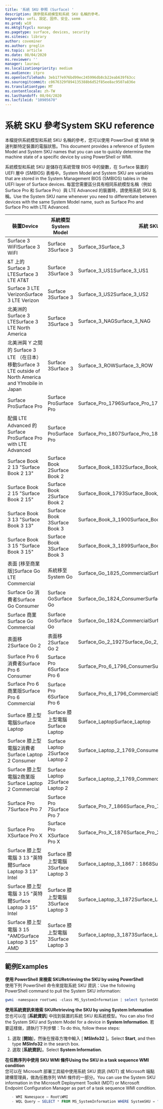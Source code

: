 ```yaml
---
title: '系統 SKU 參照 (Surface) '
description: 請參閱系統模型和系統 SKU 名稱的參考。
keywords: uefi、設定、固件、安全、semm
ms.prod: w10
ms.mktglfcycl: manage
ms.pagetype: surface, devices, security
ms.sitesec: library
author: coveminer
ms.author: greglin
ms.topic: article
ms.date: 08/04/2020
ms.reviewer: ''
manager: laurawi
ms.localizationpriority: medium
ms.audience: itpro
ms.openlocfilehash: 3eb177e976bd99ec245996db8cb22eab639f63cc
ms.sourcegitcommit: c0676329f894135388b6d52f85ee8ac9507a836e
ms.translationtype: MT
ms.contentlocale: zh-TW
ms.lasthandoff: 08/04/2020
ms.locfileid: "10905670"
---
```

# <span data-ttu-id="9c4f3-104">系統 SKU 參考</span><span class="sxs-lookup"><span data-stu-id="9c4f3-104">System SKU reference</span></span>

<span data-ttu-id="9c4f3-105">本檔提供系統模型和系統 SKU 名稱的參考，您可以使用 PowerShell 或 WMI 快速判斷特定裝置的電腦狀態。</span><span class="sxs-lookup"><span data-stu-id="9c4f3-105">This document provides a reference of System Model and System SKU names that you can use to quickly determine the machine state of a specific device by using PowerShell or WMI.</span></span>

<span data-ttu-id="9c4f3-106">系統模型和系統 SKU 是儲存在系統管理 BIOS 中的變數，在 Surface 裝置的 UEFI 層中 (SMBIOS) 表格中。</span><span class="sxs-lookup"><span data-stu-id="9c4f3-106">System Model and System SKU are variables that are stored in the System Management BIOS (SMBIOS) tables in the UEFI layer of Surface devices.</span></span> <span data-ttu-id="9c4f3-107">每當您需要區分具有相同系統模型名稱（例如 Surface Pro 和 Surface Pro）與 LTE Advanced 的裝置時，請使用系統 SKU 名稱。</span><span class="sxs-lookup"><span data-stu-id="9c4f3-107">Use the System SKU name whenever you need to differentiate between devices with the same System Model name, such as Surface Pro and Surface Pro with LTE Advanced.</span></span>

| <span data-ttu-id="9c4f3-108">裝置</span><span class="sxs-lookup"><span data-stu-id="9c4f3-108">Device</span></span>   | <span data-ttu-id="9c4f3-109">系統模型</span><span class="sxs-lookup"><span data-stu-id="9c4f3-109">System Model</span></span> | <span data-ttu-id="9c4f3-110">系統 SKU</span><span class="sxs-lookup"><span data-stu-id="9c4f3-110">System SKU</span></span>       |
| ---------- | ----------- | -------------- |
| <span data-ttu-id="9c4f3-111">Surface 3 WiFI</span><span class="sxs-lookup"><span data-stu-id="9c4f3-111">Surface 3 WiFI</span></span>                                               | <span data-ttu-id="9c4f3-112">Surface 3</span><span class="sxs-lookup"><span data-stu-id="9c4f3-112">Surface 3</span></span>        | <span data-ttu-id="9c4f3-113">Surface_3</span><span class="sxs-lookup"><span data-stu-id="9c4f3-113">Surface_3</span></span>                        |
| <span data-ttu-id="9c4f3-114">&T 上的 Surface 3 LTE</span><span class="sxs-lookup"><span data-stu-id="9c4f3-114">Surface 3 LTE AT&T</span></span>                                           | <span data-ttu-id="9c4f3-115">Surface 3</span><span class="sxs-lookup"><span data-stu-id="9c4f3-115">Surface 3</span></span>        | <span data-ttu-id="9c4f3-116">Surface_3_US1</span><span class="sxs-lookup"><span data-stu-id="9c4f3-116">Surface_3_US1</span></span>                    |
| <span data-ttu-id="9c4f3-117">Surface 3 LTE Verizon</span><span class="sxs-lookup"><span data-stu-id="9c4f3-117">Surface 3 LTE Verizon</span></span>                                        | <span data-ttu-id="9c4f3-118">Surface 3</span><span class="sxs-lookup"><span data-stu-id="9c4f3-118">Surface 3</span></span>        | <span data-ttu-id="9c4f3-119">Surface_3_US2</span><span class="sxs-lookup"><span data-stu-id="9c4f3-119">Surface_3_US2</span></span>                    |
| <span data-ttu-id="9c4f3-120">北美洲的 Surface 3 LTE</span><span class="sxs-lookup"><span data-stu-id="9c4f3-120">Surface 3 LTE North America</span></span>                                  | <span data-ttu-id="9c4f3-121">Surface 3</span><span class="sxs-lookup"><span data-stu-id="9c4f3-121">Surface 3</span></span>        | <span data-ttu-id="9c4f3-122">Surface_3_NAG</span><span class="sxs-lookup"><span data-stu-id="9c4f3-122">Surface_3_NAG</span></span>                    |
| <span data-ttu-id="9c4f3-123">北美洲與 Y 之間的 Surface 3 LTE （在日本）移動</span><span class="sxs-lookup"><span data-stu-id="9c4f3-123">Surface 3 LTE outside of North America and Y!mobile in Japan</span></span> | <span data-ttu-id="9c4f3-124">Surface 3</span><span class="sxs-lookup"><span data-stu-id="9c4f3-124">Surface 3</span></span>        | <span data-ttu-id="9c4f3-125">Surface_3_ROW</span><span class="sxs-lookup"><span data-stu-id="9c4f3-125">Surface_3_ROW</span></span>                    |
| <span data-ttu-id="9c4f3-126">Surface Pro</span><span class="sxs-lookup"><span data-stu-id="9c4f3-126">Surface Pro</span></span>                                                  | <span data-ttu-id="9c4f3-127">Surface Pro</span><span class="sxs-lookup"><span data-stu-id="9c4f3-127">Surface Pro</span></span>      | <span data-ttu-id="9c4f3-128">Surface_Pro_1796</span><span class="sxs-lookup"><span data-stu-id="9c4f3-128">Surface_Pro_1796</span></span>                 |
| <span data-ttu-id="9c4f3-129">配備 LTE Advanced 的 Surface Pro</span><span class="sxs-lookup"><span data-stu-id="9c4f3-129">Surface Pro with LTE Advanced</span></span>                                | <span data-ttu-id="9c4f3-130">Surface Pro</span><span class="sxs-lookup"><span data-stu-id="9c4f3-130">Surface Pro</span></span>      | <span data-ttu-id="9c4f3-131">Surface_Pro_1807</span><span class="sxs-lookup"><span data-stu-id="9c4f3-131">Surface_Pro_1807</span></span>                 |
| <span data-ttu-id="9c4f3-132">Surface Book 2 13 "</span><span class="sxs-lookup"><span data-stu-id="9c4f3-132">Surface Book 2 13"</span></span>                                        | <span data-ttu-id="9c4f3-133">Surface Book 2</span><span class="sxs-lookup"><span data-stu-id="9c4f3-133">Surface Book 2</span></span>   | <span data-ttu-id="9c4f3-134">Surface_Book_1832</span><span class="sxs-lookup"><span data-stu-id="9c4f3-134">Surface_Book_1832</span></span>                |
| <span data-ttu-id="9c4f3-135">Surface Book 2 15 "</span><span class="sxs-lookup"><span data-stu-id="9c4f3-135">Surface Book 2 15"</span></span>                                        | <span data-ttu-id="9c4f3-136">Surface Book 2</span><span class="sxs-lookup"><span data-stu-id="9c4f3-136">Surface Book 2</span></span>   | <span data-ttu-id="9c4f3-137">Surface_Book_1793</span><span class="sxs-lookup"><span data-stu-id="9c4f3-137">Surface_Book_1793</span></span>                |
| <span data-ttu-id="9c4f3-138">Surface Book 3 13 "</span><span class="sxs-lookup"><span data-stu-id="9c4f3-138">Surface Book 3 13"</span></span>                                        | <span data-ttu-id="9c4f3-139">Surface Book 3</span><span class="sxs-lookup"><span data-stu-id="9c4f3-139">Surface Book 3</span></span>   | <span data-ttu-id="9c4f3-140">Surface_Book_3_1900</span><span class="sxs-lookup"><span data-stu-id="9c4f3-140">Surface_Book_3_1900</span></span>                |
| <span data-ttu-id="9c4f3-141">Surface Book 3 15 "</span><span class="sxs-lookup"><span data-stu-id="9c4f3-141">Surface Book 3 15"</span></span>                                        | <span data-ttu-id="9c4f3-142">Surface Book 3</span><span class="sxs-lookup"><span data-stu-id="9c4f3-142">Surface Book 3</span></span>   | <span data-ttu-id="9c4f3-143">Surface_Book_3_1899</span><span class="sxs-lookup"><span data-stu-id="9c4f3-143">Surface_Book_3_1899</span></span>
| <span data-ttu-id="9c4f3-144">表面 [移至商業版]</span><span class="sxs-lookup"><span data-stu-id="9c4f3-144">Surface Go LTE Commercial</span></span> | <span data-ttu-id="9c4f3-145">系統移至</span><span class="sxs-lookup"><span data-stu-id="9c4f3-145">System Go</span></span> | <span data-ttu-id="9c4f3-146">Surface_Go_1825_Commercial</span><span class="sxs-lookup"><span data-stu-id="9c4f3-146">Surface_Go_1825_Commercial</span></span> |
| <span data-ttu-id="9c4f3-147">Surface Go 消費者</span><span class="sxs-lookup"><span data-stu-id="9c4f3-147">Surface Go Consumer</span></span>                                          | <span data-ttu-id="9c4f3-148">Surface Go</span><span class="sxs-lookup"><span data-stu-id="9c4f3-148">Surface Go</span></span>       | <span data-ttu-id="9c4f3-149">Surface_Go_1824_Consumer</span><span class="sxs-lookup"><span data-stu-id="9c4f3-149">Surface_Go_1824_Consumer</span></span>         |
| <span data-ttu-id="9c4f3-150">Surface 商業</span><span class="sxs-lookup"><span data-stu-id="9c4f3-150">Surface Go Commercial</span></span>                                        | <span data-ttu-id="9c4f3-151">Surface Go</span><span class="sxs-lookup"><span data-stu-id="9c4f3-151">Surface Go</span></span>       | <span data-ttu-id="9c4f3-152">Surface_Go_1824_Commercial</span><span class="sxs-lookup"><span data-stu-id="9c4f3-152">Surface_Go_1824_Commercial</span></span>       |
| <span data-ttu-id="9c4f3-153">表面移2</span><span class="sxs-lookup"><span data-stu-id="9c4f3-153">Surface Go 2</span></span>                                                 | <span data-ttu-id="9c4f3-154">表面移2</span><span class="sxs-lookup"><span data-stu-id="9c4f3-154">Surface Go 2</span></span>     | <span data-ttu-id="9c4f3-155">Surface_Go_2_1927</span><span class="sxs-lookup"><span data-stu-id="9c4f3-155">Surface_Go_2_1927</span></span>                |
| <span data-ttu-id="9c4f3-156">Surface Pro 6 消費者</span><span class="sxs-lookup"><span data-stu-id="9c4f3-156">Surface Pro 6 Consumer</span></span>                                       | <span data-ttu-id="9c4f3-157">Surface Pro 6</span><span class="sxs-lookup"><span data-stu-id="9c4f3-157">Surface Pro 6</span></span>    | <span data-ttu-id="9c4f3-158">Surface_Pro_6_1796_Consumer</span><span class="sxs-lookup"><span data-stu-id="9c4f3-158">Surface_Pro_6_1796_Consumer</span></span>      |
| <span data-ttu-id="9c4f3-159">Surface Pro 6 商業版</span><span class="sxs-lookup"><span data-stu-id="9c4f3-159">Surface Pro 6 Commercial</span></span>                                     | <span data-ttu-id="9c4f3-160">Surface Pro 6</span><span class="sxs-lookup"><span data-stu-id="9c4f3-160">Surface Pro 6</span></span>    | <span data-ttu-id="9c4f3-161">Surface_Pro_6_1796_Commercial</span><span class="sxs-lookup"><span data-stu-id="9c4f3-161">Surface_Pro_6_1796_Commercial</span></span>    |
| <span data-ttu-id="9c4f3-162">Surface 膝上型電腦</span><span class="sxs-lookup"><span data-stu-id="9c4f3-162">Surface Laptop</span></span>                                               | <span data-ttu-id="9c4f3-163">Surface 膝上型電腦</span><span class="sxs-lookup"><span data-stu-id="9c4f3-163">Surface Laptop</span></span>   | <span data-ttu-id="9c4f3-164">Surface_Laptop</span><span class="sxs-lookup"><span data-stu-id="9c4f3-164">Surface_Laptop</span></span>                   |
| <span data-ttu-id="9c4f3-165">Surface 膝上型電腦2消費者</span><span class="sxs-lookup"><span data-stu-id="9c4f3-165">Surface Laptop 2 Consumer</span></span>                                    | <span data-ttu-id="9c4f3-166">Surface Laptop 2</span><span class="sxs-lookup"><span data-stu-id="9c4f3-166">Surface Laptop 2</span></span> | <span data-ttu-id="9c4f3-167">Surface_Laptop_2_1769_Consumer</span><span class="sxs-lookup"><span data-stu-id="9c4f3-167">Surface_Laptop_2_1769_Consumer</span></span>   |
| <span data-ttu-id="9c4f3-168">Surface 膝上型電腦2商業版</span><span class="sxs-lookup"><span data-stu-id="9c4f3-168">Surface Laptop 2 Commercial</span></span>                                  | <span data-ttu-id="9c4f3-169">Surface Laptop 2</span><span class="sxs-lookup"><span data-stu-id="9c4f3-169">Surface Laptop 2</span></span> | <span data-ttu-id="9c4f3-170">Surface_Laptop_2_1769_Commercial</span><span class="sxs-lookup"><span data-stu-id="9c4f3-170">Surface_Laptop_2_1769_Commercial</span></span> |
| <span data-ttu-id="9c4f3-171">Surface Pro 7</span><span class="sxs-lookup"><span data-stu-id="9c4f3-171">Surface Pro 7</span></span>                 | <span data-ttu-id="9c4f3-172">Surface Pro 7</span><span class="sxs-lookup"><span data-stu-id="9c4f3-172">Surface Pro 7</span></span>    | <span data-ttu-id="9c4f3-173">Surface_Pro_7_1866</span><span class="sxs-lookup"><span data-stu-id="9c4f3-173">Surface_Pro_7_1866</span></span>         |
| <span data-ttu-id="9c4f3-174">Surface Pro X</span><span class="sxs-lookup"><span data-stu-id="9c4f3-174">Surface Pro X</span></span>                 | <span data-ttu-id="9c4f3-175">Surface Pro X</span><span class="sxs-lookup"><span data-stu-id="9c4f3-175">Surface Pro X</span></span>    | <span data-ttu-id="9c4f3-176">Surface_Pro_X_1876</span><span class="sxs-lookup"><span data-stu-id="9c4f3-176">Surface_Pro_X_1876</span></span>         |
| <span data-ttu-id="9c4f3-177">Surface 膝上型電腦 3 13 "英特爾</span><span class="sxs-lookup"><span data-stu-id="9c4f3-177">Surface Laptop 3 13" Intel</span></span> | <span data-ttu-id="9c4f3-178">Surface 膝上型電腦3</span><span class="sxs-lookup"><span data-stu-id="9c4f3-178">Surface Laptop 3</span></span> | <span data-ttu-id="9c4f3-179">Surface_Laptop_3_1867：1868</span><span class="sxs-lookup"><span data-stu-id="9c4f3-179">Surface_Laptop_3_1867:1868</span></span> |
| <span data-ttu-id="9c4f3-180">Surface 膝上型電腦 3 15 "英特爾</span><span class="sxs-lookup"><span data-stu-id="9c4f3-180">Surface Laptop 3 15" Intel</span></span> | <span data-ttu-id="9c4f3-181">Surface 膝上型電腦3</span><span class="sxs-lookup"><span data-stu-id="9c4f3-181">Surface Laptop 3</span></span> | <span data-ttu-id="9c4f3-182">Surface_Laptop_3_1872</span><span class="sxs-lookup"><span data-stu-id="9c4f3-182">Surface_Laptop_3_1872</span></span>      |
| <span data-ttu-id="9c4f3-183">Surface 膝上型電腦 3 15 "AMD</span><span class="sxs-lookup"><span data-stu-id="9c4f3-183">Surface Laptop 3 15" AMD</span></span>   | <span data-ttu-id="9c4f3-184">Surface 膝上型電腦3</span><span class="sxs-lookup"><span data-stu-id="9c4f3-184">Surface Laptop 3</span></span> | <span data-ttu-id="9c4f3-185">Surface_Laptop_3_1873</span><span class="sxs-lookup"><span data-stu-id="9c4f3-185">Surface_Laptop_3_1873</span></span>      | 

## <span data-ttu-id="9c4f3-186">範例</span><span class="sxs-lookup"><span data-stu-id="9c4f3-186">Examples</span></span> 

**<span data-ttu-id="9c4f3-187">使用 PowerShell 來檢索 SKU</span><span class="sxs-lookup"><span data-stu-id="9c4f3-187">Retrieving the SKU by using PowerShell</span></span>**  
<span data-ttu-id="9c4f3-188">使用下列 PowerShell 命令來提取系統 SKU 資訊：</span><span class="sxs-lookup"><span data-stu-id="9c4f3-188">Use the following PowerShell command to pull the System SKU information:</span></span>

 ``` powershell  
gwmi -namespace root\wmi -class MS_SystemInformation | select SystemSKU 
```

**<span data-ttu-id="9c4f3-189">使用系統資訊來檢索 SKU</span><span class="sxs-lookup"><span data-stu-id="9c4f3-189">Retrieving the SKU by using System Information</span></span>**  
<span data-ttu-id="9c4f3-190">您也可以在 [**系統資訊**] 中找到裝置的系統 SKU 和系統模型。</span><span class="sxs-lookup"><span data-stu-id="9c4f3-190">You can also find the System SKU and System Model for a device in **System Information**.</span></span> <span data-ttu-id="9c4f3-191">若要這樣做，請執行下列步驟：</span><span class="sxs-lookup"><span data-stu-id="9c4f3-191">To do this, follow these steps:</span></span>

1. <span data-ttu-id="9c4f3-192">選取 [**開始**]，然後在搜尋方塊中輸入 [ **MSInfo32** ]。</span><span class="sxs-lookup"><span data-stu-id="9c4f3-192">Select **Start**, and then type **MSInfo32** in the search box.</span></span>  
1. <span data-ttu-id="9c4f3-193">選取 [**系統資訊**]。</span><span class="sxs-lookup"><span data-stu-id="9c4f3-193">Select **System Information**.</span></span>

**<span data-ttu-id="9c4f3-194">在任務序列中使用 SKU WMI 條件</span><span class="sxs-lookup"><span data-stu-id="9c4f3-194">Using the SKU in a task sequence WMI condition</span></span>**  
<span data-ttu-id="9c4f3-195">您可以在 Microsoft 部署工具組中使用系統 SKU 資訊 (MDT) 或 Microsoft 端點建構管理員，做為任務序列 WMI 條件的一部分。</span><span class="sxs-lookup"><span data-stu-id="9c4f3-195">You can use the System SKU information in the Microsoft Deployment Toolkit (MDT) or Microsoft Endpoint Configuration Manager as part of a task sequence WMI condition.</span></span>

 ``` powershell  
    - WMI Namespace – Root\WMI
    - WQL Query – SELECT * FROM MS_SystemInformation WHERE SystemSKU = "Surface_Pro_1796"
 ``` 
